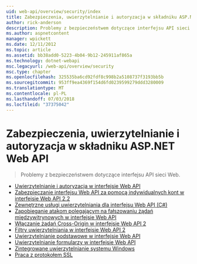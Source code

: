 ```yaml
---
uid: web-api/overview/security/index
title: Zabezpieczenia, uwierzytelnianie i autoryzacja w składniku ASP.NET Web API | Dokumentacja firmy Microsoft
author: rick-anderson
description: Problemy z bezpieczeństwem dotyczące interfejsu API sieci Web.
ms.author: aspnetcontent
manager: wpickett
ms.date: 12/11/2012
ms.topic: article
ms.assetid: bb38add0-5223-4b04-9b12-245911af865a
ms.technology: dotnet-webapi
msc.legacyurl: /web-api/overview/security
msc.type: chapter
ms.openlocfilehash: 325535ba6cd92fdf8c998b2a5108737f3193bb5b
ms.sourcegitcommit: 953ff9ea4369f154d6fd0239599279ddd3280009
ms.translationtype: MT
ms.contentlocale: pl-PL
ms.lasthandoff: 07/03/2018
ms.locfileid: "37375042"
---
```

<a name="security-authentication-and-authorization-in-aspnet-web-api"></a>Zabezpieczenia, uwierzytelnianie i autoryzacja w składniku ASP.NET Web API
====================
> Problemy z bezpieczeństwem dotyczące interfejsu API sieci Web.


- [Uwierzytelnianie i autoryzacja w interfejsie Web API](authentication-and-authorization-in-aspnet-web-api.md)
- [Zabezpieczanie interfejsu Web API za pomocą indywidualnych kont w interfejsie Web API 2.2](individual-accounts-in-web-api.md)
- [Zewnętrzne usługi uwierzytelniania dla interfejsu Web API (C#)](external-authentication-services.md)
- [Zapobieganie atakom polegającym na fałszowaniu żądań międzywitrynowych w interfejsie Web API](preventing-cross-site-request-forgery-csrf-attacks.md)
- [Włączanie żądań Cross-Origin w interfejsie Web API 2](enabling-cross-origin-requests-in-web-api.md)
- [Filtry uwierzytelniania w interfejsie Web API 2](authentication-filters.md)
- [Uwierzytelnianie podstawowe w interfejsie Web API](basic-authentication.md)
- [Uwierzytelnianie formularzy w interfejsie Web API](forms-authentication.md)
- [Zintegrowane uwierzytelnianie systemu Windows](integrated-windows-authentication.md)
- [Praca z protokołem SSL](working-with-ssl-in-web-api.md)
